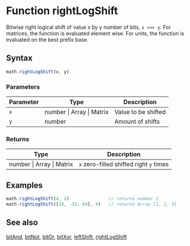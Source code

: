 <!-- Note: This file is automatically generated from source code comments. Changes made in this file will be overridden. -->
# Function rightLogShift
Bitwise right logical shift of value x by y number of bits, `x >>> y`.
For matrices, the function is evaluated element wise.
For units, the function is evaluated on the best prefix base.
## Syntax
```js
math.rightLogShift(x, y)
```
### Parameters
Parameter | Type | Description
--------- | ---- | -----------
`x` | number &#124; Array &#124; Matrix | Value to be shifted
`y` | number | Amount of shifts
### Returns
Type | Description
---- | -----------
number &#124; Array &#124; Matrix | `x` zero-filled shifted right `y` times
## Examples
```js
math.rightLogShift(4, 2)               // returns number 1
math.rightLogShift([16, -32, 64], 4)   // returns Array [1, 2, 3]
```
## See also
[bitAnd](bitAnd.md),
[bitNot](bitNot.md),
[bitOr](bitOr.md),
[bitXor](bitXor.md),
[leftShift](leftShift.md),
[rightLogShift](rightLogShift.md)
